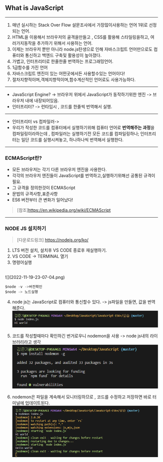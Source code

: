 ## What is JavaScript
---
1. 매년 실시하는 Stack Over Flow 설문조사에서 가장많이사용하는 언어 1위로 선정되는 언어.
2. HTML을 이용해서 브라우저의 골격을만들고 , CSS를 활용해 스타일링을하고, 여러가지동작을 추가하기 위해서 사용하는 언어.
3. 이제는 브라우저 뿐만 아니라 node.js탄생으로 인해 자바스크립트 언어만으로도 컴퓨터와 통신하고 백엔드 구축및 활용성이 높아졌다.
4. 가볍고, 인터프리터로 한줄한줄 번역하는 프로그래밍언어.
5. 1급함수를 가진 언어
6. 자바스크립트 엔진이 있는 어떤곳에서든 사용할수있는 언어이다!
7. 절차지향적이며,객체지향적이며,함수계산적인 언어로도 사용가능하다.

---
- JavaScript Engine? -> 브라우저 위에서 JavaScript가 동작하기위한 엔진 -> 브라우저 내에 내장되어있음.
- 인터프리터? -> 런타임시 , 코드를 한줄씩 번역해서 실행.
---
- 인터프리터 vs 컴파일러->
- 우리가 작성한 코드를 컴퓨터에서 실행하기위해 컴퓨터 언어로 **번역해주는 과정**을 컴파일링이라하는데 , 컴파일러는  실행하기전 모든 코드를 컴파일링하나; 인터프리터는 일단 코드를 실행시켜놓고, 하나하나씩 번역해서 실행한다.
---
### ECMAScript란?
- 모든 브라우저는 각기 다른 브라우저 엔진을 사용한다.
- 각각의 브라우저 엔진들이 JavaScript를 번역하고,실행하기위해선  공통된 규격이 필요.
- 그 규격을 정의한것이 ECMAScript
- 문법의 규격사항,표준사항
- ES6 버전부터 큰 변화가 일어났다!
>[참조]https://en.wikipedia.org/wiki/ECMAScript

---

### NODE JS  설치하기

>[다운로드링크] https://nodejs.org/ko/

1. LTS 버전 설치, 설치후 VS CODE 종료후 재실행하기.
2. VS CODE -> TERMINAL 열기
3. 명령어실행 
  <br>
   ![](2022-11-19-23-07-04.png)
  
   ```javascript
   $node -v ->버전확인
   $node -> 노드실행
   ```
4. node js는  JavaScript로  컴퓨터와 통신할수 있다. -> js파일을 만들면, 값을 번역해준다.
![](2022-11-19-23-11-43.png) 
5. 코드를 작성할때마다 확인하긴 번거로우니 nodemon을 사용 -> node js내의 라이브러리라고 생각
![](2022-11-19-23-14-02.png)


6. nodemon은 파일을 계속해서 모니터링하므로 , 코드를 수정하고 저장하면 바로 터미널에 업데이트된다.
![](2022-11-19-23-14-14.png)